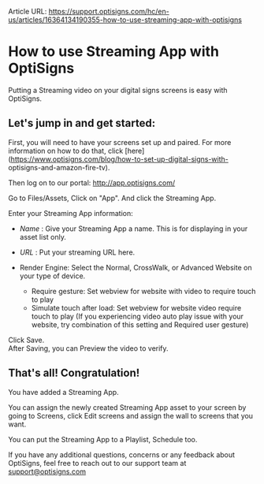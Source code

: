 Article URL: https://support.optisigns.com/hc/en-us/articles/16364134190355-how-to-use-streaming-app-with-optisigns

# How to use Streaming App with OptiSigns

Putting a Streaming video on your digital signs screens is easy with
OptiSigns.  
  

## **Let's jump in and get started:**

First, you will need to have your screens set up and paired. For more
information on how to do that, click
[here](https://www.optisigns.com/blog/how-to-set-up-digital-signs-with-
optisigns-and-amazon-fire-tv).

Then log on to our portal: <http://app.optisigns.com/>

Go to Files/Assets, Click on "App". And click the Streaming App.

Enter your Streaming App information:

  * _Name_ : Give your Streaming App a name. This is for displaying in your asset list only. 
  * _URL_ : Put your streaming URL here.
  * Render Engine: Select the Normal, CrossWalk, or Advanced Website on your type of device.  

    * Require gesture: Set webview for website with video to require touch to play
    * Simulate touch after load: Set webview for website video require touch to play (If you experiencing video auto play issue with your website, try combination of this setting and Required user gesture)

Click Save.  
After Saving, you can Preview the video to verify.

## **That's all! Congratulation!**

You have added a Streaming App.

You can assign the newly created Streaming App asset to your screen by going
to Screens, click Edit screens and assign the wall to screens that you want.

You can put the Streaming App to a Playlist, Schedule too.

If you have any additional questions, concerns or any feedback about
OptiSigns, feel free to reach out to our support team at
[support@optisigns.com](mailto:support@optisigns.com)

